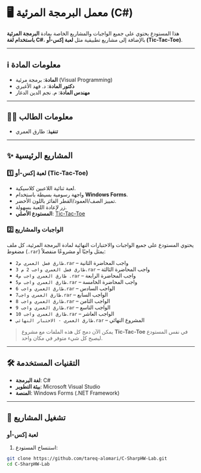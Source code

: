 # 🖥️ معمل البرمجة المرئية (C#)

هذا المستودع يحتوي على جميع الواجبات والمشاريع الخاصة بمادة **البرمجة المرئية باستخدام لغة C#**، بالإضافة إلى مشاريع تطبيقية مثل **لعبة إكس-أو (Tic-Tac-Toe)**.

---

## ℹ️ معلومات المادة

- **المادة**: برمجة مرئية (Visual Programming)  
- **دكتور المادة**: د. فهد الأغبري  
- **مهندس المادة**: م. نجم الدين الدغار  

---

## 👨‍💻 معلومات الطالب

- **تنفيذ**: طارق العمري  

---

## ✨ المشاريع الرئيسية

### 1️⃣ لعبة إكس-أو (Tic-Tac-Toe)
- لعبة ثنائية اللاعبين كلاسيكية.  
- واجهة رسومية بسيطة باستخدام **Windows Forms**.  
- تمييز الصف/العمود/القطر الفائز باللون الأخضر.  
- زر لإعادة اللعبة بسهولة.  
- **المستودع الأصلي**: [Tic-Tac-Toe](https://github.com/tareq-alomari/C-SharpHW-Lab)  

### 2️⃣ الواجبات والمشاريع
يحتوي المستودع على جميع الواجبات والاختبارات النهائية لمادة البرمجة المرئية، كل ملف مضغوط (`.rar`) يمثل واجبًا أو مشروعًا منفصلاً:

- `طارق فضل العمري م2.rar` – واجب المحاضرة الثانية  
- `طارق فضل العمري واجب 2 م 3.rar` – واجب المحاضرة الثالثة  
- `طارق العمري واجب م4 .rar` – واجب المحاضرة الرابعة  
- `طارق العمري واجب م5.rar` – واجب المحاضرة الخامسة  
- `طارق العمري واجب 6.rar` – الواجب السادس  
- `طارق العمري واجب7.rar` – الواجب السابع  
- `طارق العمري واجب 8.rar` – الواجب الثامن  
- `طارق العمري واجب 9.rar` – الواجب التاسع  
- `طارق العمري واجب 10.rar` – الواجب العاشر  
- `طارق العمري - الاختبار النهائي.rar` – المشروع النهائي  

> يمكن الآن دمج كل هذه الملفات مع مشروع **Tic-Tac-Toe** في نفس المستودع ليصبح كل شيء متوفر في مكان واحد.  

---

## 🛠️ التقنيات المستخدمة

- **لغة البرمجة**: C#  
- **بيئة التطوير**: Microsoft Visual Studio  
- **المنصة**: Windows Forms (.NET Framework)  

---

## 🚀 تشغيل المشاريع

### لعبة إكس-أو
1. استنساخ المستودع:
```bash
git clone https://github.com/tareq-alomari/C-SharpHW-Lab.git
cd C-SharpHW-Lab
